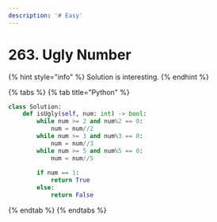 ```yaml
---
description: '# Easy'
---
```


# 263. Ugly Number

{% hint style="info" %}
Solution is interesting.
{% endhint %}

{% tabs %}
{% tab title="Python" %}
```python
class Solution:
    def isUgly(self, num: int) -> bool:
        while num >= 2 and num%2 == 0:
            num = num//2
        while num >= 3 and num%3 == 0:
            num = num//3
        while num >= 5 and num%5 == 0:
            num = num//5
        
        if num == 1:
            return True
        else:
            return False
```
{% endtab %}
{% endtabs %}

